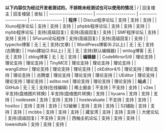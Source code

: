 **以下内容仅为经过开发者测试的，不排除未经测试也可以使用的情况**
| /                      | 回复楼主             | 回复楼层             | 发帖             |
| ---------------------- | -------------------- | -------------------- | ---------------- |
| **程序**               |
| Discuz程序论坛         | 支持                 | 支持                 | 支持             |
| Xiuno程序论坛          | 支持                 | 支持                 | 支持             |
| phpbb程序论坛          | 支持                 | 支持                 | 支持             |
| mybb程序论坛           | 支持(高级回复)       | 支持(高级回复)       | 支持             |
| SMF程序论坛            | 支持                 | 支持                 | 支持             |
| SForum论坛程序         | 支持(高级回复)       | 支持(高级回复)       | 支持             |
| typecho博客            | 无                   | 无                   | 支持(文章)       |
| WordPress博客(6.2以上) | 无                   | 无                   | 支持(古腾堡)     |
| Halo建站(2.6以上)      | 无                   | 无                   | 支持(默认编辑器) |
| emlog博客              | 无                   | 无                   | 支持             |
| zblog博客              | 无                   | 无                   | 支持             |
| **编辑器**             |
| CodeMirror5/6          | 理论支持             | 理论支持             | 理论支持         |
| TinyMCE                | 理论支持             | 理论支持             | 理论支持         |
| wangEditor             | 理论支持             | 理论支持             | 理论支持         |
| ckEditor4/5            | 理论支持             | 理论支持             | 理论支持         |
| 古腾堡                 | 理论支持             | 理论支持             | 理论支持         |
| UEditor                | 理论支持             | 理论支持             | 理论支持         |
| editor.md              | 理论支持             | 理论支持             | 理论支持         |
| **站点**               |
| GitHub                 | 无                   | 无                   | 支持(在线编辑)   |
| 稀土掘金               | 不支持               | 不支持               | 支持             |
| v2ex                   | 半支持(盘络图片转换) | 半支持(盘络图片转换) | 支持             |
| liyuans                | 支持                 | 支持                 | 支持             |
| nodeseek               | 支持                 | 支持                 | 支持             |
| hostevaluate           | 不支持               | 支持                 | 支持             |
| hostloc                | 支持                 | 支持                 | 支持             |
| 52破解                 | 支持                 | 支持                 | 支持             |
| 52辅助                 | 支持                 | 支持                 | 支持             |
| mcbbs                  | 支持                 | 支持                 | 支持             |
| 藏宝湾                 | 支持                 | 支持                 | 支持             |
| 大佬论坛               | 支持(高级回复)       | 不支持               | 支持             |
| 西柚主机论坛           | 支持                 | 支持                 | 支持             |
| lowendtalk             | 支持                 | 支持                 | 支持             |